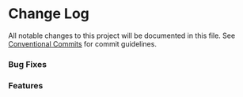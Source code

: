 # Change Log

All notable changes to this project will be documented in this file.
See [Conventional Commits](https://conventionalcommits.org) for commit guidelines.



### Bug Fixes

### Features
